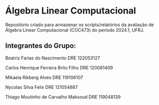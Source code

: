 # Álgebra Linear Computacional
Repositório criado para armazenar os scripts/relatórios da avaliação de Álgebra Linear Computacional (COC473) do período 2024.1, UFRJ.

## Integrantes do Grupo:

Beatriz Farias do Nascimento DRE 122053127

Carlos Henrique Ferreira Brito Filho DRE 120081409

Mikaela Rikberg Alves DRE 119106107

Nycolas Silva Felix DRE 121054887

Thiago Moutinho de Carvalho Maksoud DRE 119048139
